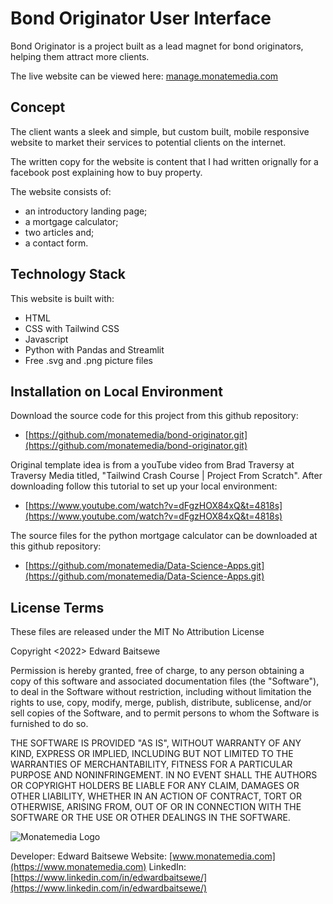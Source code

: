 # Bond Originator User Interface

Bond Originator is a project built as a lead magnet for bond originators, helping them attract more clients.

The live website can be viewed here: [manage.monatemedia.com](manage.monatemedia.com)

## Concept

The client wants a sleek and simple, but custom built, mobile responsive website to market their services to potential clients on the internet. 

The written copy for the website is content that I had written orignally for a facebook post explaining how to buy property. 

The website consists of: 
* an introductory landing page; 
* a mortgage calculator;
* two articles and; 
* a contact form.

## Technology Stack

This website is built with:
* HTML
* CSS with Tailwind CSS
* Javascript
* Python with Pandas and Streamlit
* Free .svg and .png picture files

## Installation on Local Environment

Download the source code for this project from this github repository: 

* [https://github.com/monatemedia/bond-originator.git](https://github.com/monatemedia/bond-originator.git)

Original template idea is from a youTube video from Brad Traversy at Traversy Media titled, "Tailwind Crash Course | Project From Scratch". After downloading follow this tutorial to set up your local environment: 

* [https://www.youtube.com/watch?v=dFgzHOX84xQ&t=4818s](https://www.youtube.com/watch?v=dFgzHOX84xQ&t=4818s)

The source files for the python mortgage calculator can be downloaded at this github repository: 
* [https://github.com/monatemedia/Data-Science-Apps.git](https://github.com/monatemedia/Data-Science-Apps.git)

## License Terms

These files are released under the MIT No Attribution License

Copyright <2022> Edward Baitsewe

Permission is hereby granted, free of charge, to any person obtaining a copy of this
software and associated documentation files (the "Software"), to deal in the Software
without restriction, including without limitation the rights to use, copy, modify,
merge, publish, distribute, sublicense, and/or sell copies of the Software, and to
permit persons to whom the Software is furnished to do so.

THE SOFTWARE IS PROVIDED "AS IS", WITHOUT WARRANTY OF ANY KIND, EXPRESS OR IMPLIED,
INCLUDING BUT NOT LIMITED TO THE WARRANTIES OF MERCHANTABILITY, FITNESS FOR A
PARTICULAR PURPOSE AND NONINFRINGEMENT. IN NO EVENT SHALL THE AUTHORS OR COPYRIGHT
HOLDERS BE LIABLE FOR ANY CLAIM, DAMAGES OR OTHER LIABILITY, WHETHER IN AN ACTION
OF CONTRACT, TORT OR OTHERWISE, ARISING FROM, OUT OF OR IN CONNECTION WITH THE
SOFTWARE OR THE USE OR OTHER DEALINGS IN THE SOFTWARE.

![Monatemedia Logo](https://www.monatemedia.com/wp-content/uploads/2021/08/Monate-Media-Logo-Large-Square.png)

Developer: Edward Baitsewe
Website: [www.monatemedia.com](https://www.monatemedia.com)
LinkedIn: [https://www.linkedin.com/in/edwardbaitsewe/](https://www.linkedin.com/in/edwardbaitsewe/)